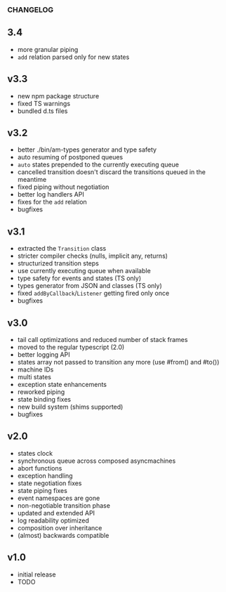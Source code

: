 ### CHANGELOG

## 3.4

- more granular piping
- `add` relation parsed only for new states

## v3.3

- new npm package structure
- fixed TS warnings
- bundled d.ts files

## v3.2

- better ./bin/am-types generator and type safety
- auto resuming of postponed queues
- `auto` states prepended to the currently executing queue
- cancelled transition doesn't discard the transitions queued in the meantime
- fixed piping without negotiation
- better log handlers API
- fixes for the `add` relation
- bugfixes

## v3.1

- extracted the `Transition` class
- stricter compiler checks (nulls, implicit any, returns)
- structurized transition steps
- use currently executing queue when available
- type safety for events and states (TS only)
- types generator from JSON and classes (TS only)
- fixed `addByCallback`/`Listener` getting fired only once
- bugfixes

## v3.0

- tail call optimizations and reduced number of stack frames
- moved to the regular typescript (2.0)
- better logging API
- states array not passed to transition any more (use #from() and #to())
- machine IDs
- multi states
- exception state enhancements
- reworked piping
- state binding fixes
- new build system (shims supported)
- bugfixes
 
## v2.0
 
- states clock
- synchronous queue across composed asyncmachines
- abort functions
- exception handling
- state negotiation fixes
- state piping fixes
- event namespaces are gone
- non-negotiable transition phase
- updated and extended API
- log readability optimized
- composition over inheritance
- (almost) backwards compatible

## v1.0

- initial release
- TODO
